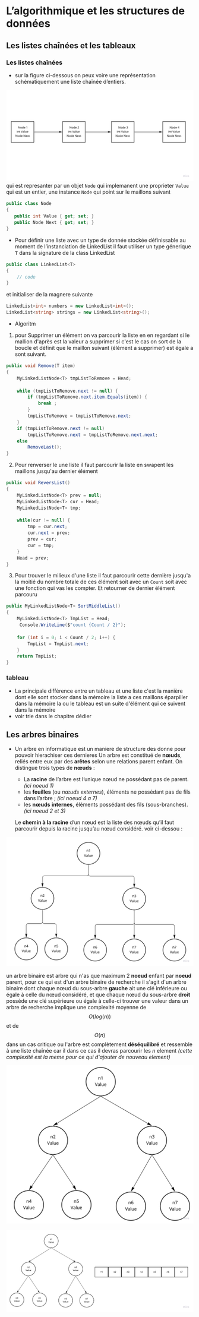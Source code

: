 # L’algorithmique et les structures de données
## Les listes chaînées et les tableaux
### Les listes chaînées

 -  sur la figure ci-dessous on peux voire une représentation schématiquement une liste chaînée d’entiers. 


 ![](Image/Untitled.jpg) 
 qui est represanter par un objet `Node` qui implemanent une proprieter `Value` qui est un entier, une instance `Node` qui point sur le maillons suivant
 ```cs
public class Node
{
	public int Value { get; set; }
	public Node Next { get; set; }
}
 ```
 - Pour définir une liste avec un type de donnée stockée définissable au moment de l’instanciation de LinkedList il faut utiliser un type génerique `T` dans la signature de la class LinkedList
```cs
public class LinkedList<T>
{
	// code
}
```
et initialiser de la magnere suivante 
```cs
LinkedList<int> numbers = new LinkedList<int>();
LinkedList<string> strings = new LinkedList<string>();
```
- Algoritm
 1. pour Supprimer un élément on va parcourir la liste en en regardant si le mallion d'après est la valeur a supprimer si c'est le cas on sort de la boucle et définit que le maillon suivant (élément a supprimer)  est égale a sont suivant.
```cs
public void Remove(T item)
{
    MyLinkedListNode<T> tmpListToRemove = Head;

    while (tmpListToRemove.next != null) {
        if (tmpListToRemove.next.item.Equals(item)) {
            break ;
        }
        tmpListToRemove = tmpListToRemove.next;
    }
    if (tmpListToRemove.next != null)
        tmpListToRemove.next = tmpListToRemove.next.next;
    else
        RemoveLast();
}
```
2. Pour renverser le une liste il faut parcourir la liste en swapent les maillons jusqu'au dernier élément
```cs 
public void ReversList()
{
    MyLinkedListNode<T> prev = null;
    MyLinkedListNode<T> cur = Head;
    MyLinkedListNode<T> tmp;

    while(cur != null) {
        tmp = cur.next;
        cur.next = prev;
        prev = cur;
        cur = tmp;
    }
    Head = prev;
}
```
3. Pour trouver le milieux d'une liste il faut parcourir cette dernière jusqu'a la moitié du nombre totale de ces élément soit avec un `Count` soit avec une fonction qui vas les compter. Et retourner de dernier élément parcouru 
```cs
public MyLinkedListNode<T> SortMiddleList()
{
    MyLinkedListNode<T> TmpList = Head;
     Console.WriteLine($"count {Count / 2}");

    for (int i = 0; i < Count / 2; i++) {
        TmpList = TmpList.next;
    }
    return TmpList;
}
```
### tableau
- La principale différence entre un tableau et une liste c'est la manière dont elle sont stocker dans la mémoire la liste a ces maillons éparpiller dans la mémoire la ou le tableau est un suite d'élément qui ce suivent dans la mémoire 
- voir trie dans le chapitre dédier

## Les arbres binaires

- Un arbre en informatique est un maniere de structure des donne pour pouvoir hierachiser ces dernieres Un arbre est constitué de **nœuds**, reliés entre eux par des **arêtes** selon une relations parent enfant. On distingue trois types de  **nœuds**  :

  - La  **racine**  de l’arbre est l’unique nœud ne possédant  pas de parent. *(ici noeud 1)*
  - les  **feuilles**  (ou  _nœuds externes_), éléments ne possédant  pas de fils  dans l’arbre ; *(ici noeud 4 a 7)*
   - les  **nœuds**  **internes**, éléments possédant des fils (sous-branches). *(ici noeud 2 et 3)*
  
  Le **chemin à la racine** d’un nœud est la liste des nœuds qu’il faut parcourir depuis la racine jusqu’au nœud considéré. voir ci-dessou : 
  
  
![](Image/tree.jpg)


un arbre binaire est arbre qui n'as que maximum 2 **noeud** enfant par **noeud** parent, pour ce qui est d'un arbre binaire de recherche il s'agit d'un arbre binaire dont chaque nœud du sous-arbre **gauche** ait une clé inférieure ou égale à celle du nœud considéré, et que chaque nœud du sous-arbre **droit** possède une clé supérieure ou égale à celle-ci trouver une valeur dans un arbre de recherche implique une complexité moyenne de $$O(log(n))$$ et de $$ O(n) $$ dans un cas critique ou l'arbre est complètement **déséquilibré** et ressemble à une liste chaînée car il  dans ce cas il devras parcourir les *n* element *(cette complexité est la meme pour ce qui d'ajouter de nouveau element)*


![](Image/BinaryTree.jpg)

![](Image/ArrayTree.jpg)

